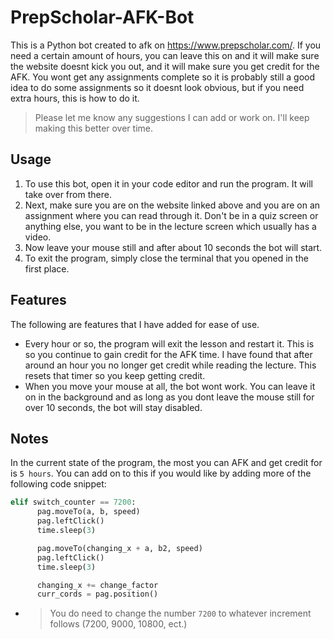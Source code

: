 # PrepScholar-AFK-Bot
This is a Python bot created to afk on https://www.prepscholar.com/. If you need a certain amount of hours, you can leave this on and it will make sure the website doesnt kick you out, and it will make sure you get credit for the AFK. You wont get any assignments complete so it is probably still a good idea to do some assignments so it doesnt look obvious, but if you need extra hours, this is how to do it.

> Please let me know any suggestions I can add or work on. I'll keep making this better over time.

## Usage

1. To use this bot, open it in your code editor and run the program. It will take over from there.
1. Next, make sure you are on the website linked above and you are on an assignment where you can read through it. Don't be in a quiz screen or anything else, you want to be in the lecture screen which usually has a video.
1. Now leave your mouse still and after about 10 seconds the bot will start.
1. To exit the program, simply close the terminal that you opened in the first place.

## Features

The following are features that I have added for ease of use.

- Every hour or so, the program will exit the lesson and restart it. This is so you continue to gain credit for the AFK time. I have found that after around an hour you no longer get credit while reading the lecture. This resets that timer so you keep getting credit.
- When you move your mouse at all, the bot wont work. You can leave it on in the background and as long as you dont leave the mouse still for over 10 seconds, the bot will stay disabled.

## Notes

In the current state of the program, the most you can AFK and get credit for is `5 hours`. You can add on to this if you would like by adding more of the following code snippet:

```py
elif switch_counter == 7200:
      pag.moveTo(a, b, speed)
      pag.leftClick()
      time.sleep(3)

      pag.moveTo(changing_x + a, b2, speed)
      pag.leftClick()
      time.sleep(3)

      changing_x += change_factor
      curr_cords = pag.position()
```

- > You do need to change the number `7200` to whatever increment follows (7200, 9000, 10800, ect.)
